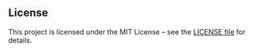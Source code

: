 ## License

This project is licensed under the MIT License – see the [LICENSE file]([https://github.com/rhinospider/license/LICENSE.md](https://github.com/RhinoSpider/license/blob/4c109799e5e455103a557e8cafb78123f7c174a6/LICENSE.md)]) for details.
